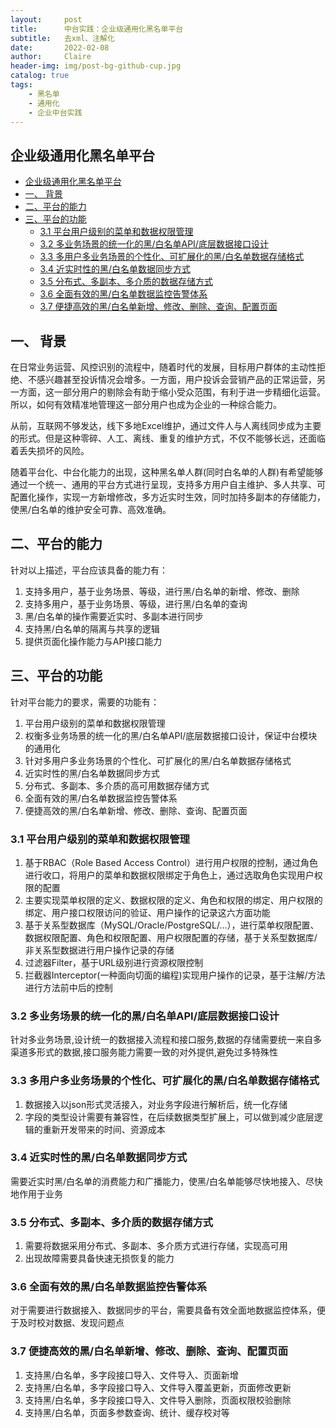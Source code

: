 ```yaml
---
layout:     post
title:      中台实践：企业级通用化黑名单平台
subtitle:   去xml、注解化
date:       2022-02-08
author:     Claire
header-img: img/post-bg-github-cup.jpg
catalog: true
tags:
    - 黑名单
    - 通用化
    - 企业中台实践
---
```


## 企业级通用化黑名单平台

- [企业级通用化黑名单平台](#企业级通用化黑名单平台)
- [一、 背景](#一-背景)
- [二、平台的能力](#二平台的能力)
- [三、平台的功能](#三平台的功能)
  - [3.1 平台用户级别的菜单和数据权限管理](#31-平台用户级别的菜单和数据权限管理)
  - [3.2 多业务场景的统一化的黑/白名单API/底层数据接口设计](#32-多业务场景的统一化的黑白名单api底层数据接口设计)
  - [3.3 多用户多业务场景的个性化、可扩展化的黑/白名单数据存储格式](#33-多用户多业务场景的个性化可扩展化的黑白名单数据存储格式)
  - [3.4 近实时性的黑/白名单数据同步方式](#34-近实时性的黑白名单数据同步方式)
  - [3.5 分布式、多副本、多介质的数据存储方式](#35-分布式多副本多介质的数据存储方式)
  - [3.6 全面有效的黑/白名单数据监控告警体系](#36-全面有效的黑白名单数据监控告警体系)
  - [3.7 便捷高效的黑/白名单新增、修改、删除、查询、配置页面](#37-便捷高效的黑白名单新增修改删除查询配置页面)

## 一、 背景

 在日常业务运营、风控识别的流程中，随着时代的发展，目标用户群体的主动性拒绝、不感兴趣甚至投诉情况会增多。一方面，用户投诉会营销产品的正常运营，另一方面，这一部分用户的剔除会有助于缩小受众范围，有利于进一步精细化运营。所以，如何有效精准地管理这一部分用户也成为企业的一种综合能力。

 从前，互联网不够发达，线下多地Excel维护，通过文件人与人离线同步成为主要的形式。但是这种零碎、人工、离线、重复的维护方式，不仅不能够长远，还面临着丢失损坏的风险。

 随着平台化、中台化能力的出现，这种黑名单人群(同时白名单的人群)有希望能够通过一个统一、通用的平台方式进行呈现，支持多方用户自主维护、多人共享、可配置化操作，实现一方新增修改，多方近实时生效，同时加持多副本的存储能力，使黑/白名单的维护安全可靠、高效准确。

## 二、平台的能力

针对以上描述，平台应该具备的能力有：

1. 支持多用户，基于业务场景、等级，进行黑/白名单的新增、修改、删除
2. 支持多用户，基于业务场景、等级，进行黑/白名单的查询
3. 黑/白名单的操作需要近实时、多副本进行同步
4. 支持黑/白名单的隔离与共享的逻辑
5. 提供页面化操作能力与API接口能力

## 三、平台的功能

针对平台能力的要求，需要的功能有：

1. 平台用户级别的菜单和数据权限管理
2. 权衡多业务场景的统一化的黑/白名单API/底层数据接口设计，保证中台模块的通用化
3. 针对多用户多业务场景的个性化、可扩展化的黑/白名单数据存储格式
4. 近实时性的黑/白名单数据同步方式
5. 分布式、多副本、多介质的高可用数据存储方式
6. 全面有效的黑/白名单数据监控告警体系
7. 便捷高效的黑/白名单新增、修改、删除、查询、配置页面

### 3.1 平台用户级别的菜单和数据权限管理

1. 基于RBAC（Role Based Access Control）进行用户权限的控制，通过角色进行收口，将用户的菜单和数据权限绑定于角色上，通过选取角色实现用户权限的配置
2. 主要实现菜单权限的定义、数据权限的定义、角色和权限的绑定、用户权限的绑定、用户接口权限访问的验证、用户操作的记录这六方面功能
3. 基于关系型数据库（MySQL/Oracle/PostgreSQL/...），进行菜单权限配置、数据权限配置、角色和权限配置、用户权限配置的存储，基于关系型数据库/非关系型数据进行用户操作记录的存储
4. 过滤器Filter，基于URL级别进行资源权限控制
5. 拦截器Interceptor(一种面向切面的编程)实现用户操作的记录，基于注解/方法进行方法前中后的控制

### 3.2 多业务场景的统一化的黑/白名单API/底层数据接口设计

针对多业务场景,设计统一的数据接入流程和接口服务,数据的存储需要统一来自多渠道多形式的数据,接口服务能力需要一致的对外提供,避免过多特殊性

### 3.3 多用户多业务场景的个性化、可扩展化的黑/白名单数据存储格式

1. 数据接入以json形式灵活接入，对业务字段进行解析后，统一化存储
2. 字段的类型设计需要有兼容性，在后续数据类型扩展上，可以做到减少底层逻辑的重新开发带来的时间、资源成本

### 3.4 近实时性的黑/白名单数据同步方式

需要近实时黑/白名单的消费能力和广播能力，使黑/白名单能够尽快地接入、尽快地作用于业务

### 3.5 分布式、多副本、多介质的数据存储方式

1. 需要将数据采用分布式、多副本、多介质方式进行存储，实现高可用
2. 出现故障需要具备快速无损恢复的能力

### 3.6 全面有效的黑/白名单数据监控告警体系

对于需要进行数据接入、数据同步的平台，需要具备有效全面地数据监控体系，便于及时校对数据、发现问题点


### 3.7 便捷高效的黑/白名单新增、修改、删除、查询、配置页面

1. 支持黑/白名单，多字段接口导入、文件导入、页面新增
2. 支持黑/白名单，多字段接口导入、文件导入覆盖更新，页面修改更新
3. 支持黑/白名单，多字段接口导入、文件导入删除，页面权限校验删除
4. 支持黑/白名单，页面多参数查询、统计、缓存校对等

